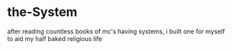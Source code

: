 # the-System
after reading countless books of mc's having systems, i built one for myself to aid my half baked religious life
